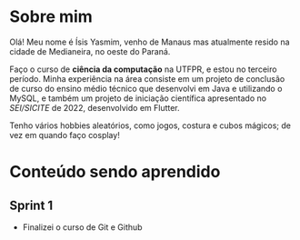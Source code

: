 # Sobre mim
Olá! Meu nome é Ísis Yasmim, venho de Manaus mas atualmente resido na cidade de Medianeira,
no oeste do Paraná. 

Faço o curso de __ciência da computação__ na UTFPR, e estou no terceiro período. Minha experiência na área
consiste em um projeto de conclusão de curso do ensino médio técnico que desenvolvi em Java e
utilizando o MySQL, e também um projeto de iniciação científica apresentado no _SEI/SICITE_ de 2022,
desenvolvido em Flutter.

Tenho vários hobbies aleatórios, como jogos, costura e cubos mágicos; de vez em
quando faço cosplay!

# Conteúdo sendo aprendido
## Sprint 1
* Finalizei o curso de Git e Github


